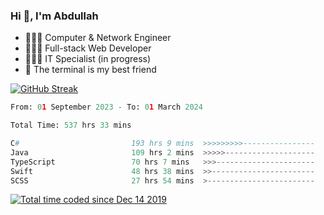 <h3>Hi 👋, I'm Abdullah</h3>

- 👷🏼‍♂️ Computer & Network Engineer
- 👨🏻‍💻 Full-stack Web Developer
- 👨🏻‍💻 IT Specialist (in progress)
- 🖤 The terminal is my best friend

[![GitHub Streak](https://streak-stats.demolab.com?user=al3bad&theme=transparent&date_format=j%20M%5B%20Y%5D)](https://git.io/streak-stats)

<!--START_SECTION:waka-->

```python
From: 01 September 2023 - To: 01 March 2024

Total Time: 537 hrs 33 mins

C#                         193 hrs 9 mins  >>>>>>>>>----------------   35.63 %
Java                       109 hrs 2 mins  >>>>>--------------------   20.12 %
TypeScript                 70 hrs 7 mins   >>>----------------------   12.94 %
Swift                      48 hrs 38 mins  >>-----------------------   08.97 %
SCSS                       27 hrs 54 mins  >------------------------   05.15 %
```

<!--END_SECTION:waka-->

<p>
  <a href="https://wakatime.com/@ce2a2aac-0d6b-4d65-b864-8a4bcaf12967"><img src="https://wakatime.com/badge/user/ce2a2aac-0d6b-4d65-b864-8a4bcaf12967.svg" alt="Total time coded since Dec 14 2019" /></a>
</p>
